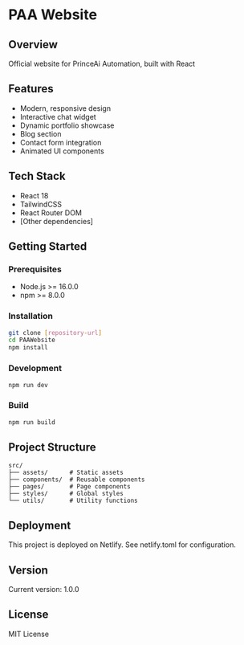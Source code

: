 # PAA Website

## Overview
Official website for PrinceAi Automation, built with React

## Features

- Modern, responsive design
- Interactive chat widget
- Dynamic portfolio showcase
- Blog section
- Contact form integration
- Animated UI components

## Tech Stack
- React 18
- TailwindCSS
- React Router DOM
- [Other dependencies]

## Getting Started

### Prerequisites
- Node.js >= 16.0.0
- npm >= 8.0.0

### Installation
```bash
git clone [repository-url]
cd PAAWebsite
npm install
```

### Development
```bash
npm run dev
```

### Build
```bash
npm run build
```

## Project Structure
```
src/
├── assets/      # Static assets
├── components/  # Reusable components
├── pages/       # Page components
├── styles/      # Global styles
└── utils/       # Utility functions
```

## Deployment
This project is deployed on Netlify. See netlify.toml for configuration.

## Version
Current version: 1.0.0

## License

MIT License

